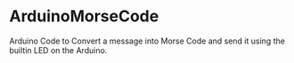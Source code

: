 # ArduinoMorseCode
Arduino Code to Convert a message into Morse Code and send it using the builtin LED on the Arduino.
